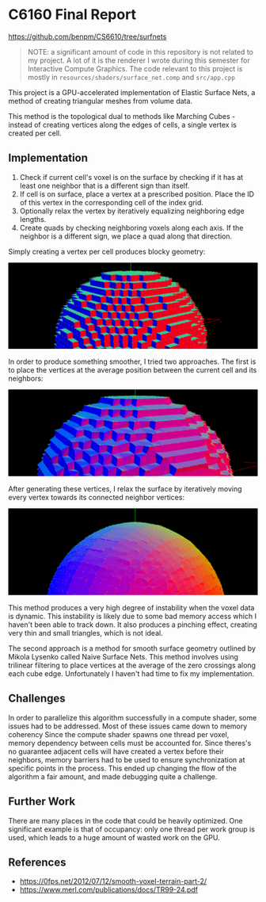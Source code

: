 # C6160 Final Report
https://github.com/benpm/CS6610/tree/surfnets

> NOTE: a significant amount of code in this repository is not related to my project. A lot of it is the renderer I wrote during this semester for Interactive Compute Graphics. The code relevant to this project is mostly in `resources/shaders/surface_net.comp` and `src/app.cpp`

This project is a GPU-accelerated implementation of Elastic Surface Nets, a method of creating triangular meshes from volume data.

This method is the topological dual to methods like Marching Cubes - instead of creating vertices along the edges of cells, a single vertex is created per cell. 

## Implementation
1. Check if current cell's voxel is on the surface by checking if it has at least one neighbor that is a different sign than itself.
2. If cell is on surface, place a vertex at a prescribed position. Place the ID of this vertex in the corresponding cell of the index grid.
3. Optionally relax the vertex by iteratively equalizing neighboring edge lengths.
4. Create quads by checking neighboring voxels along each axis. If the neighbor is a different sign, we place a quad along that direction.

Simply creating a vertex per cell produces blocky geometry:

![](2023-05-05-21-21-37.png)

In order to produce something smoother, I tried two approaches. The first is to place the vertices at the average position between the current cell and its neighbors:

![](2023-05-05-21-19-04.png)

After generating these vertices, I relax the surface by iteratively moving every vertex towards its connected neighbor vertices:

![](2023-05-05-21-19-50.png)

This method produces a very high degree of instability when the voxel data is dynamic. This instability is likely due to some bad memory access which I haven't been able to track down. It also produces a pinching effect, creating very thin and small triangles, which is not ideal.

The second approach is a method for smooth surface geometry outlined by Mikola Lysenko called Naive Surface Nets. This method involves using trilinear filtering to place vertices at the average of the zero crossings along each cube edge. Unfortunately I haven't had time to fix my implementation.

## Challenges
In order to parallelize this algorithm successfully in a compute shader, some issues had to be addressed. Most of these issues came down to memory coherency Since the compute shader spawns one thread per voxel, memory dependency between cells must be accounted for. Since theres's no guarantee adjacent cells will have created a vertex before their neighbors, memory barriers had to be used to ensure synchronization at specific points in the process. This ended up changing the flow of the algorithm a fair amount, and made debugging quite a challenge.

## Further Work
There are many places in the code that could be heavily optimized. One significant example is that of occupancy: only one thread per work group is used, which leads to a huge amount of wasted work on the GPU.

## References
- https://0fps.net/2012/07/12/smooth-voxel-terrain-part-2/
- https://www.merl.com/publications/docs/TR99-24.pdf